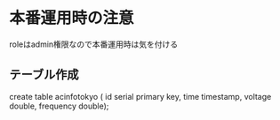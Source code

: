 # 本番運用時の注意
roleはadmin権限なので本番運用時は気を付ける

## テーブル作成
create table acinfotokyo (
id serial primary key,
time timestamp,
voltage double,
frequency double);